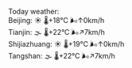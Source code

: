 Today weather:  
Beijing: ☀️ 🌡️+18°C 🌬️↑0km/h  
Tianjin: 🌫  🌡️+22°C 🌬️↗7km/h  
Shijiazhuang: ☀️ 🌡️+19°C 🌬️↑0km/h  
Tangshan: 🌫  🌡️+22°C 🌬️↗7km/h  

